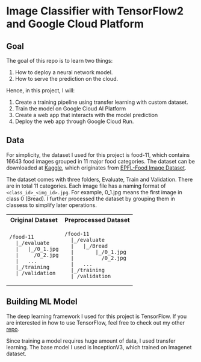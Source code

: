 # Image Classifier with TensorFlow2 and Google Cloud Platform
## Goal
The goal of this repo is to learn two things:
1. How to deploy a neural network model.
2. How to serve the prediction on the cloud.

Hence, in this project, I will:
1. Create a training pipeline using transfer learning with custom dataset.
2. Train the model on Google Cloud AI Platform
3. Create a web app that interacts with the model prediction
4. Deploy the web app through Google Cloud Run.

## Data
For simplicity, the dataset I used for this project is food-11, which contains 16643 food images grouped in 11 major food categories. The dataset can be downloaded at [Kaggle](https://www.kaggle.com/datasets/vermaavi/food11), which originates from [EPFL-Food Image Dataset](https://www.epfl.ch/labs/mmspg/downloads/food-image-datasets/).

The dataset comes with three folders, Evaluate, Train and Validation. There are in total 11 categories. Each image file has a naming format of ```<class_id>_<img_id>.jpg```. For example, 0_1.jpg means the first image in class 0 (Bread). I further processed the dataset by grouping them in classess to simplify later operations.

<table>
<tr>
<th>Original Dataset</th>
<th>Preprocessed Dataset</th>
</tr>
<tr>
<td>

```text
/food-11
  |_/evaluate
  |   |_/0_1.jpg
  |     /0_2.jpg
  |   ...
  |_/training
  |_/validation
```
  
</td>
<td>

```text
/food-11
  |_/evaluate
  |   |_/Bread
  |       |_/0_1.jpg
  |         /0_2.jpg
  |   ...
  |_/training
  |_/validation
```

</td>
</tr>
</table>

## Building ML Model
The deep learning framework I used for this project is TensorFlow. If you are interested in how to use TensorFlow, feel free to check out my other [repo](https://github.com/mike1393/intro-to-tensorflow2.0-python).

Since training a model requires huge amount of data, I used transfer learning. The base model I used is InceptionV3, which trained on Imagenet dataset.

